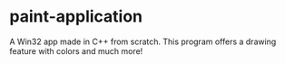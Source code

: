 # paint-application
A Win32 app made in C++ from scratch. This program offers a drawing feature with colors and much more!
